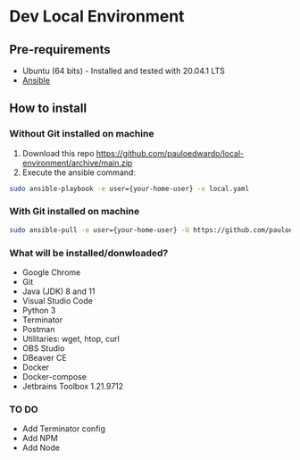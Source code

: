 # Dev Local Environment

## Pre-requirements
- Ubuntu (64 bits) - Installed and tested with 20.04.1 LTS
- [Ansible](https://docs.ansible.com/ansible/latest/installation_guide/intro_installation.html)

## How to install

### Without Git installed on machine

1. Download this repo https://github.com/pauloedwardo/local-environment/archive/main.zip
3. Execute the ansible command:

```bash
sudo ansible-playbook -e user={your-home-user} -v local.yaml
```

### With Git installed on machine

```bash
sudo ansible-pull -e user={your-home-user} -U https://github.com/pauloedwardo/local-environment.git
```

### What will be installed/donwloaded?
- Google Chrome
- Git
- Java (JDK) 8 and 11
- Visual Studio Code
- Python 3
- Terminator
- Postman
- Utilitaries: wget, htop, curl
- OBS Studio
- DBeaver CE
- Docker
- Docker-compose
- Jetbrains Toolbox 1.21.9712

### TO DO
 - Add Terminator config
 - Add NPM
 - Add Node